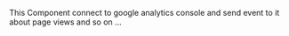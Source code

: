 This Component connect to google analytics console and send event to it about page views and so on ...

